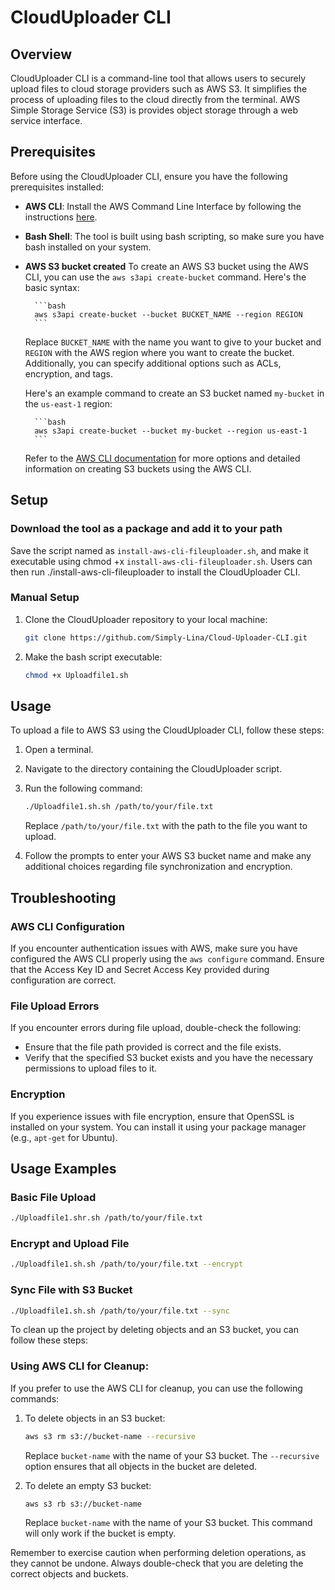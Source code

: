 # CloudUploader CLI

## Overview

CloudUploader CLI is a command-line tool that allows users to securely upload files to cloud storage providers such as AWS S3. It simplifies the process of uploading files to the cloud directly from the terminal.
AWS Simple Storage Service (S3) is provides object storage through a web service interface.

## Prerequisites

Before using the CloudUploader CLI, ensure you have the following prerequisites installed:

- **AWS CLI**: Install the AWS Command Line Interface by following the instructions [here](https://docs.aws.amazon.com/cli/latest/userguide/cli-chap-install.html).
- **Bash Shell**: The tool is built using bash scripting, so make sure you have bash installed on your system.
- **AWS S3 bucket created**
    To create an AWS S3 bucket using the AWS CLI, you can use the `aws s3api create-bucket` command. Here's the basic syntax:

        ```bash
        aws s3api create-bucket --bucket BUCKET_NAME --region REGION
        ```

    Replace `BUCKET_NAME` with the name you want to give to your bucket and `REGION` with the AWS region where you want to create the bucket. Additionally, you can specify additional options such as ACLs, encryption, and tags.

    Here's an example command to create an S3 bucket named `my-bucket` in the `us-east-1` region:

        ```bash
        aws s3api create-bucket --bucket my-bucket --region us-east-1
        ```

    Refer to the [AWS CLI documentation](https://docs.aws.amazon.com/cli/latest/reference/s3api/create-bucket.html) for more options and detailed information on creating S3 buckets using the AWS CLI.

## Setup

### Download the tool as a package and add it to your path
Save the script named as ``install-aws-cli-fileuploader.sh``, and make it executable using chmod +x ``install-aws-cli-fileuploader.sh``. Users can then run ./install-aws-cli-fileuploader to install the CloudUploader CLI.
### Manual Setup
1. Clone the CloudUploader repository to your local machine:

    ```bash
    git clone https://github.com/Simply-Lina/Cloud-Uploader-CLI.git
    ```


2. Make the bash script executable:

    ```bash
    chmod +x Uploadfile1.sh
    ```

## Usage

To upload a file to AWS S3 using the CloudUploader CLI, follow these steps:

1. Open a terminal.
2. Navigate to the directory containing the CloudUploader script.
3. Run the following command:

    ```bash
    ./Uploadfile1.sh.sh /path/to/your/file.txt
    ```

   Replace `/path/to/your/file.txt` with the path to the file you want to upload.

4. Follow the prompts to enter your AWS S3 bucket name and make any additional choices regarding file synchronization and encryption.

## Troubleshooting

### AWS CLI Configuration

If you encounter authentication issues with AWS, make sure you have configured the AWS CLI properly using the `aws configure` command. Ensure that the Access Key ID and Secret Access Key provided during configuration are correct.

### File Upload Errors

If you encounter errors during file upload, double-check the following:

- Ensure that the file path provided is correct and the file exists.
- Verify that the specified S3 bucket exists and you have the necessary permissions to upload files to it.

### Encryption

If you experience issues with file encryption, ensure that OpenSSL is installed on your system. You can install it using your package manager (e.g., `apt-get` for Ubuntu).

## Usage Examples

### Basic File Upload

```bash
./Uploadfile1.shr.sh /path/to/your/file.txt
```

### Encrypt and Upload File

```bash
./Uploadfile1.sh.sh /path/to/your/file.txt --encrypt
```

### Sync File with S3 Bucket

```bash
./Uploadfile1.sh.sh /path/to/your/file.txt --sync
```

To clean up the project by deleting objects and an S3 bucket, you can follow these steps:

### Using AWS CLI for Cleanup:

If you prefer to use the AWS CLI for cleanup, you can use the following commands:

1. To delete objects in an S3 bucket:

    ```bash
    aws s3 rm s3://bucket-name --recursive
    ```

    Replace `bucket-name` with the name of your S3 bucket. The `--recursive` option ensures that all objects in the bucket are deleted.

2. To delete an empty S3 bucket:

    ```bash
    aws s3 rb s3://bucket-name
    ```

    Replace `bucket-name` with the name of your S3 bucket. This command will only work if the bucket is empty.

Remember to exercise caution when performing deletion operations, as they cannot be undone. Always double-check that you are deleting the correct objects and buckets.
